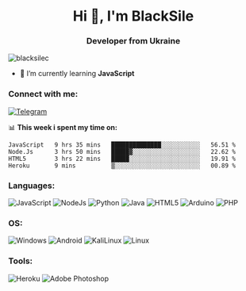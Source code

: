 <h1 align="center">Hi 👋, I'm BlackSile</h1>
<h3 align="center">Developer from Ukraine</h3>


<p align="left"> <img src="https://komarev.com/ghpvc/?username=blacksilec&label=Profile%20views&color=3b3b3b&style=flat" alt="blacksilec" /> </p>

- 🌱 I’m currently learning **JavaScript**

<h3 align="left">Connect with me:</h3>

[![Telegram](https://img.shields.io/badge/-Telegram-090909?style=for-the-badge&logo=telegram&logoColor=27A0D9)](https://t.me/BlackSile)

📊 **This week i spent my time on:**
```text
JavaScript   9 hrs 35 mins   ██████████████░░░░░░░░░░░   56.51 % 
Node.Js      3 hrs 50 mins   █████▓░░░░░░░░░░░░░░░░░░░   22.62 % 
HTML5        3 hrs 22 mins   █████░░░░░░░░░░░░░░░░░░░░   19.91 % 
Heroku       9 mins          ▒░░░░░░░░░░░░░░░░░░░░░░░░   00.89 % 
```



<h3 align="left">Languages:</h3>

![JavaScript](https://img.shields.io/badge/-JavaScript-090909?style=for-the-badge&logo=JavaScript&logoColor=E9D54D)
![NodeJs](https://img.shields.io/badge/-Node.Js-090909?style=for-the-badge&logo=NODE.JS&logoColor=)
![Python](https://img.shields.io/badge/-Python-090909?style=for-the-badge&logo=Python&logoColor=)
![Java](https://img.shields.io/badge/-Java-090909?style=for-the-badge&logo=java&logoColor=yellow)
![HTML5](https://img.shields.io/badge/-HTML5-090909?style=for-the-badge&logo=HTML5&logoColor=)
![Arduino](https://img.shields.io/badge/-Arduino-090909?style=for-the-badge&logo=Arduino&logoColor=)
![PHP](https://img.shields.io/badge/-PHP-090909?style=for-the-badge&logo=PHP&logoColor=)
<h3 align="left">OS:</h3>

![Windows](https://img.shields.io/badge/-Windows-090909?style=for-the-badge&logo=Windows&logoColor=Blue)
![Android](https://img.shields.io/badge/-Android-090909?style=for-the-badge&logo=Android&logoColor=)
![KaliLinux](https://img.shields.io/badge/-Kalilinux-090909?style=for-the-badge&logo=kalilinux&logoColor=)
![Linux](https://img.shields.io/badge/-Linux-090909?style=for-the-badge&logo=linux&logoColor=)
<h3 align="left">Tools:</h3>

![Heroku](https://img.shields.io/badge/-Heroku-090909?style=for-the-badge&logo=HEROKU&logoColor=9d41cc)
![Adobe Photoshop](https://img.shields.io/badge/-AdobePhotoshop-090909?style=for-the-badge&logo=adobephotoshop&logoColor=)
